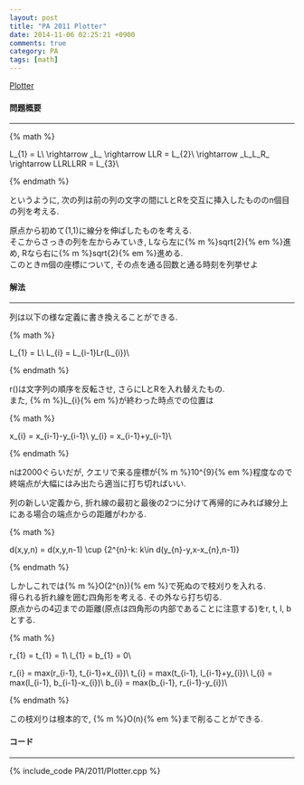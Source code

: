 ```yaml
---
layout: post
title: "PA 2011 Plotter"
date: 2014-11-06 02:25:21 +0900
comments: true
category: PA
tags: [math]
---
```


[Plotter](http://main.edu.pl/en/archive/pa/2011/plo)

#### 問題概要

****

{% math %}

L_{1} = L\\
\rightarrow \_L\_ \rightarrow LLR = L_{2}\\
\rightarrow \_L\_L\_R\_ \rightarrow LLRLLRR = L_{3}\\

{% endmath %}

というように, 次の列は前の列の文字の間にLとRを交互に挿入したもののn個目の列を考える.  
  
原点から初めて(1,1)に線分を伸ばしたものを考える.  
そこからさっきの列を左からみていき, Lなら左に{% m %}sqrt{2}{% em %}進め, Rなら右に{% m %}sqrt{2}{% em %}進める.  
このときm個の座標について, その点を通る回数と通る時刻を列挙せよ

#### 解法

****

列は以下の様な定義に書き換えることができる.

{% math %}

L_{1} = L\\
L_{i} = L_{i-1}Lr(L_{i})\\

{% endmath %}

r()は文字列の順序を反転させ, さらにLとRを入れ替えたもの.  
また, {% m %}L_{i}{% em %}が終わった時点での位置は

{% math %}

x_{i} = x_{i-1}-y_{i-1}\\
y_{i} = x_{i-1}+y_{i-1}\\

{% endmath %}

nは2000ぐらいだが, クエリで来る座標が{% m %}10^{9}{% em %}程度なので終端点が大幅にはみ出たら適当に打ち切ればいい.  
  
列の新しい定義から, 折れ線の最初と最後の2つに分けて再帰的にみれば線分上にある場合の端点からの距離がわかる.  

{% math %}

d(x,y,n) = d(x,y,n-1) \cup \{2^{n}-k: k\in d(y_{n}-y,x-x_{n},n-1)\}

{% endmath %}

しかしこれでは{% m %}O(2^{n}){% em %}で死ぬので枝刈りを入れる.  
得られる折れ線を囲む四角形を考える. その外なら打ち切る.  
原点からの4辺までの距離(原点は四角形の内部であることに注意する)をr, t, l, bとする.

{% math %}

r_{1} = t_{1} = 1\\
l_{1} = b_{1} = 0\\

r_{i} = max(r_{i-1}, t_{i-1}+x_{i})\\
t_{i} = max(t_{i-1}, l_{i-1}+y_{i})\\
l_{i} = max(l_{i-1}, b_{i-1}-x_{i})\\
b_{i} = max(b_{i-1}, r_{i-1}-y_{i})\\

{% endmath %}

この枝刈りは根本的で, {% m %}O(n){% em %}まで削ることができる.

#### コード

****

{% include_code PA/2011/Plotter.cpp %}
